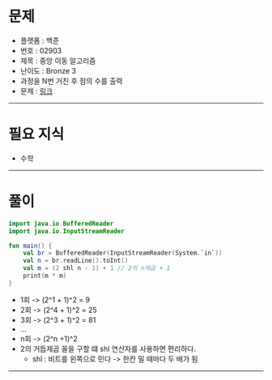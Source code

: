 # 문제
- 플랫폼 : 백준
- 번호 : 02903
- 제목 : 중앙 이동 알고리즘
- 난이도 : Bronze 3
- 과정을 N번 거친 후 점의 수를 출력
- 문제 : <a href="https://www.acmicpc.net/problem/2903" target="_blank">링크</a>

---

# 필요 지식
- 수학

---

# 풀이
```kotlin
import java.io.BufferedReader
import java.io.InputStreamReader

fun main() {
    val br = BufferedReader(InputStreamReader(System.`in`))
    val n = br.readLine().toInt()
    val m = (2 shl n - 1) + 1 // 2의 n제곱 + 1
    print(m * m)
}
```
- 1회 -> (2^1 + 1)^2 = 9
- 2회 -> (2^4 + 1)^2 = 25
- 3회 -> (2^3 + 1)^2 = 81
- ...
- n회 -> (2^n +1)^2
- 2의 거듭제곱 꼴을 구할 떄 shl 연산자를 사용하면 편리하다.
  - shl : 비트를 왼쪽으로 민다 -> 한칸 밀 때마다 두 배가 됨

---
